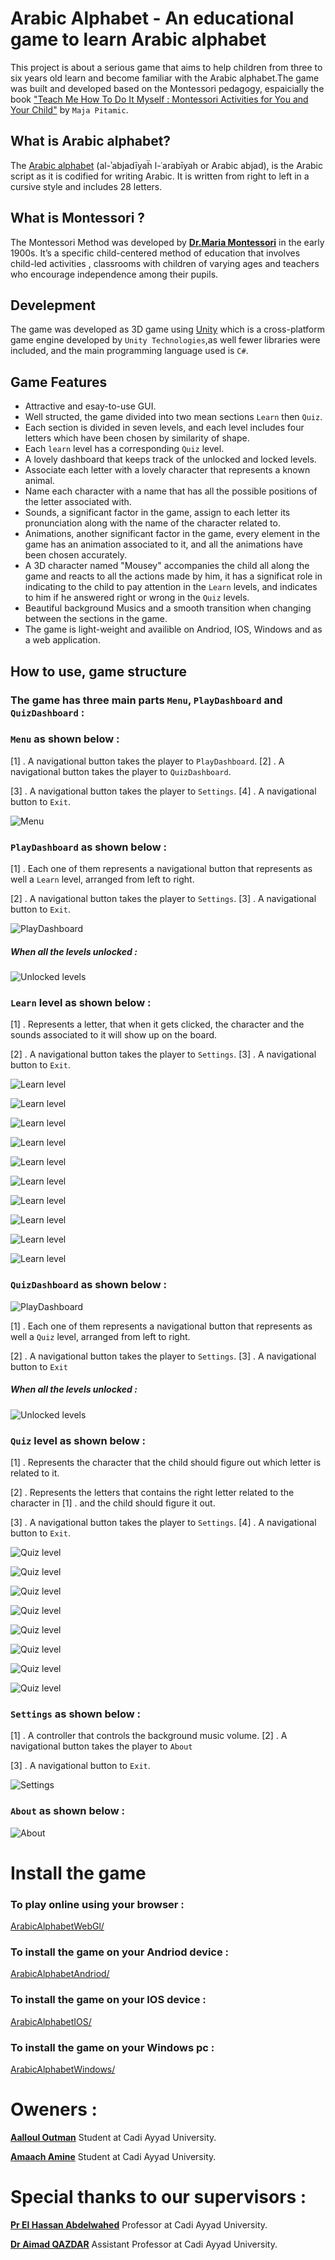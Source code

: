# Arabic Alphabet - An educational game to learn Arabic alphabet
This project is about a serious game that aims to help children from three to six years old learn and become familiar with the Arabic alphabet.The game was built and developed based on the Montessori pedagogy, espaicially the book ["Teach Me How To Do It Myself : Montessori Activities for You and Your Child"](https://www.amazon.com/Teach-Me-Myself-Montessori-Activities/dp/0764127896) by `Maja Pitamic`.


## What is Arabic alphabet?
The [Arabic alphabet](https://en.wikipedia.org/wiki/Arabic_alphabet) (al-ʾabjadīyaḧ l-ʿarabīyah or Arabic abjad), is the Arabic script as it is codified for writing Arabic. It is written from right to left in a cursive style and includes 28 letters.


## What is Montessori ?
The Montessori Method was developed by **[Dr.Maria Montessori](https://en.wikipedia.org/wiki/Maria_Montessori)** in the early 1900s. It’s a specific child-centered method of education that involves child-led activities , classrooms with children of varying ages and teachers who encourage independence among their pupils.

## Develepment
The game was developed as 3D game using [Unity](https://en.wikipedia.org/wiki/Unity_(game_engine)) which is a cross-platform game engine developed by `Unity Technologies`,as well fewer libraries were included, and the main programming language used is `C#`.

## Game Features
- Attractive and esay-to-use GUI.
- Well structed, the game divided into two mean sections `Learn` then `Quiz`.
- Each section is divided in seven levels, and each level includes four letters which have been chosen by similarity of shape.
- Each `learn` level has a corresponding `Quiz` level.
- A lovely dashboard that keeps track of the unlocked and locked levels.
- Associate each letter with a lovely character that represents a known animal.
- Name each character with a name that has all the possible positions of the letter associated with.
- Sounds, a significant factor in the game, assign to each letter its pronunciation along with the name of the character related to.
- Animations, another significant factor in the game, every element in the game has an animation associated to it, and all the animations
have been chosen accurately.
- A 3D character named "Mousey" accompanies the child all along the game and reacts to all the actions made by him, it has a significat role
in indicating to the child to pay attention in the `Learn` levels, and indicates to him if he answered right or wrong in the `Quiz` levels.
- Beautiful background Musics and a smooth transition when changing between the sections in the game.
- The game is light-weight and availible on Andriod, IOS, Windows and as a web application.

## How to use, game structure

### The game has three main parts `Menu`, `PlayDashboard` and `QuizDashboard` :

### `Menu` as shown below :


[1] . A navigational button takes the player to `PlayDashboard`. [2] . A navigational button takes the player to `QuizDashboard`.

[3] . A navigational button takes the player to `Settings`. [4] . A navigational button to `Exit`.

![Menu](/screenShots/Menu.png "Menu")


### `PlayDashboard` as shown below :

[1] . Each one of them represents a navigational button that represents as well a `Learn` level, arranged from left to right.

[2] . A navigational button takes the player to `Settings`. [3] . A navigational button to `Exit`.

![PlayDashboard](/screenShots/locked.png "PlayDashboard")

##### When all the levels unlocked :

![Unlocked levels](/screenShots/unlocked.png "Unlocked levels")

### `Learn` level as shown below :

[1] . Represents a letter, that when it gets clicked, the character and the sounds associated to it will show up on the board.

[2] . A navigational button takes the player to `Settings`. [3] . A navigational button to `Exit`.

![Learn level](/screenShots/PlayLevel01.png "Learn level")

![Learn level](/screenShots/PlayLevel01.1.png "Learn level")

![Learn level](/screenShots/PlayLevel02.1.png "Learn level")

![Learn level](/screenShots/PlayLevel03.png "Learn level")

![Learn level](/screenShots/PlayLevel03.1.png "Learn level")

![Learn level](/screenShots/PlayLevel04.png "Learn level")

![Learn level](/screenShots/PlayLevel04.1.png "Learn level")

![Learn level](/screenShots/PlayLevel06.png "Learn level")

![Learn level](/screenShots/PlayLevel07.png "Learn level")

![Learn level](/screenShots/PlayLevel07.1.png "Learn level")

### `QuizDashboard` as shown below :

![PlayDashboard](/screenShots/locked.png "QuizDashboard")

[1] . Each one of them represents a navigational button that represents as well a `Quiz` level, arranged from left to right.

[2] . A navigational button takes the player to `Settings`. [3] . A navigational button to `Exit`

##### When all the levels unlocked :

![Unlocked levels](/screenShots/unlocked.png "Unlocked levels") 

### `Quiz` level as shown below :

[1] . Represents the character that the child should figure out which letter is related to it.

[2] . Represents the letters that contains the right letter related to the character in [1] . and the child should figure it out.

[3] . A navigational button takes the player to `Settings`. [4] . A navigational button to `Exit`.

![Quiz level](/screenShots/QuizLevel01.png "Quiz level")

![Quiz level](/screenShots/QuizLevel01.1.png "Quiz level")

![Quiz level](/screenShots/QuizLevel01.2.png "Quiz level")

![Quiz level](/screenShots/QuizLevel03.png "Quiz level")

![Quiz level](/screenShots/QuizLevel05.png "Quiz level")

![Quiz level](/screenShots/QuizLevel06.png "Quiz level")

![Quiz level](/screenShots/QuizLevel06.1.png "Quiz level")

![Quiz level](/screenShots/QuizLevel07.png "Quiz level")

### `Settings` as shown below :

[1] . A controller that controls the background music volume. [2] . A navigational button takes the player to `About`

[3] . A navigational button to `Exit`.

![Settings](/screenShots/Settings.png "Settings")

### `About` as shown below :

![About]("About")

# Install the game 

### To play online using your browser : 

[ArabicAlphabetWebGl/](https://amine-amaach.github.io/ArabicAlphabet-Web/)

### To install the game on your Andriod device : 

[ArabicAlphabetAndriod/](https://amine-amaach.github.io/ArabicAlphabet-Android)

### To install the game on your IOS device : 

[ArabicAlphabetIOS/](https://github.com/amine-amaach/ArabicAlphabet/)

### To install the game on your Windows pc : 

[ArabicAlphabetWindows/](https://amine-amaach.github.io/ArabicAlphabet-Windows)

# Oweners :

**[Aalloul Outman](https://www.linkedin.com/in/outmane-aalloul-39860814b/)** Student at Cadi Ayyad University. 


**[Amaach Amine](https://www.linkedin.com/in/amine-amaach/)** Student at Cadi Ayyad University.

# Special thanks to our supervisors :

**[Pr El Hassan Abdelwahed](https://www.linkedin.com/in/el-hassan-abdelwahed-88403320/)** Professor at Cadi Ayyad University.


**[Dr Aimad QAZDAR](https://www.linkedin.com/in/aimad-qazdar-2957181a/)** Assistant Professor at Cadi Ayyad University.
